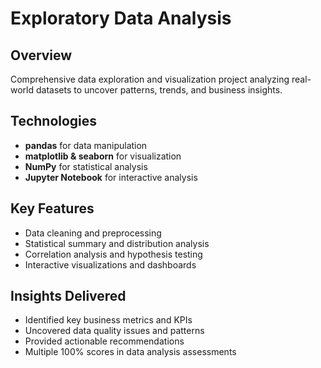 # Exploratory Data Analysis

## Overview
Comprehensive data exploration and visualization project analyzing real-world datasets to uncover patterns, trends, and business insights.

## Technologies
- **pandas** for data manipulation
- **matplotlib & seaborn** for visualization
- **NumPy** for statistical analysis
- **Jupyter Notebook** for interactive analysis

## Key Features
- Data cleaning and preprocessing
- Statistical summary and distribution analysis
- Correlation analysis and hypothesis testing
- Interactive visualizations and dashboards

## Insights Delivered
- Identified key business metrics and KPIs
- Uncovered data quality issues and patterns
- Provided actionable recommendations
- Multiple 100% scores in data analysis assessments
